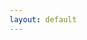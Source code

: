 ```yaml
---
layout: default
---
```


<script async src="./conversion_logic.js"</script>
  
 <div class="row">
    <form class="col s12">
      <div class="row">
        <div class="col s3" >
          <h1>Glyphs:</h1>
        </div>
        <div class="input-field col s6">
          <input placeholder="Glyph" id="glyph" type="text" class="validate">
        </div>
      </div>
  </form>
</div>
 <div class="row">
    <form class="col s12">
      <div class="row">
        <div class="col s3" >
          <h1>Characters:</h1>
        </div>
        <div class="input-field col s6">
          <input placeholder="Glyph" id="glyph" type="text" class="validate">
        </div>
      </div>
  </form>
</div>
 <div class="row">
    <form class="col s12">
      <div class="row">
        <div class="col s3" >
          <h1>Codepoints:</h1>
        </div>
        <div class="input-field col s6">
          <input placeholder="Glyph" id="glyph" type="text" class="validate">
        </div>
      </div>
  </form>
</div>
 <div class="row">
    <form class="col s12">
      <div class="row">
        <div class="col s3" >
          <h1>Binary Encoding:</h1>
        </div>
        <div class="input-field col s6">
          <input placeholder="Glyph" id="glyph" type="text" class="validate">
        </div>
      </div>
  </form>
</div>
